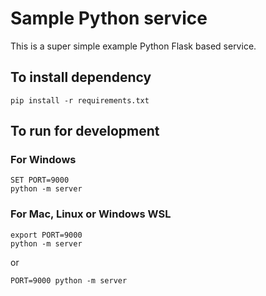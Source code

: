 # Sample Python service

This is a super simple example Python Flask based service.

## To install dependency

```shell
pip install -r requirements.txt
```

## To run for development

### For Windows

```shell
SET PORT=9000
python -m server
```

### For Mac, Linux or Windows WSL

```shell
export PORT=9000
python -m server
```

or

```shell
PORT=9000 python -m server
```